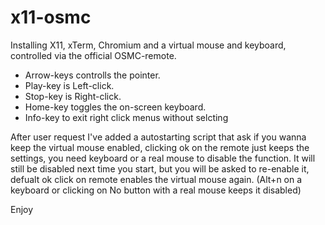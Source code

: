 # x11-osmc
Installing X11, xTerm, Chromium and a virtual mouse and keyboard, controlled via the official OSMC-remote.

* Arrow-keys controlls the pointer.
* Play-key is Left-click.
* Stop-key is Right-click.
* Home-key toggles the on-screen keyboard.
* Info-key to exit right click menus without selcting

After user request I've added a autostarting script that ask if you wanna keep the virtual mouse enabled, clicking ok on the remote just keeps the settings, you need keyboard or a real mouse to disable the function. It will still be disabled next time you start, but you will be asked to re-enable it, defualt ok click on remote enables the virtual mouse again. (Alt+n on a keyboard or clicking on No button with a real mouse keeps it disabled)

Enjoy

